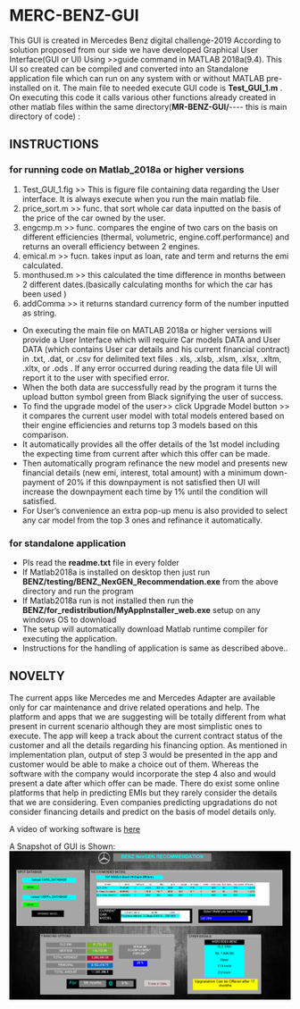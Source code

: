 # MERC-BENZ-GUI
This GUI is created in Mercedes Benz digital challenge-2019
According to solution proposed from our side we have developed Graphical User Interface(GUI or UI) Using >>guide command in MATLAB 2018a(9.4). This UI so created can be compiled and converted into an Standalone application file which can run on any system with or without  MATLAB pre-installed on it.
The main file to needed execute GUI code is  **Test_GUI_1.m** . On executing this code it calls various other functions already created in other matlab files within the same directory(**MR-BENZ-GUI/**---- this is main directory of code) :
## INSTRUCTIONS
### for running code on Matlab_2018a or higher versions
1.	Test_GUI_1.fig >> This is figure file containing data regarding the User interface. It is always execute when you run the main matlab file.
2.	price_sort.m >>  func.  that sort whole car data inputted on the basis of the price of the car owned by the user.
3.	engcmp.m >> func. compares the engine of two cars on the basis on different efficiencies (thermal, volumetric, engine.coff.performance) and returns an overall efficiency between 2 engines.
4.	emical.m >> fucn. takes input as loan, rate and term and returns the emi calculated.
5.	monthused.m >> this calculated the time difference in months between 2 different  dates.(basically calculating months for which the car has been used )
6.	addComma >> it returns standard currency form of the number inputted as string.

*	On executing the main file on MATLAB 2018a or higher versions will provide a User Interface which will require Car models DATA and User     DATA (which contains User car details and his current financial contract) in .txt, .dat, or .csv for delimited text files  . xls, .xlsb,   .xlsm, .xlsx, .xltm, .xltx, or .ods . If any error occurred during reading the data file UI will report it to the user with specified       error.
*	When the both data are successfully read by the program it turns the upload button symbol green from Black signifying the user of
  success.
*	To find the upgrade model of the user>> click Upgrade Model button >> it compares the current user model with total models entered based on their engine efficiencies and returns top 3 models based on this comparison.
*	It automatically provides all the offer details of the 1st model including the expecting time from current after which this offer can be made.
*	Then automatically program refinance the new model and presents new financial details (new emi, interest, total amount) with a minimum down-payment of 20% if this downpayment is not satisfied then UI will increase the downpayment each time by 1% until the condition will satisfied. 
*	For User’s convenience an extra pop-up menu is also provided to select any car model from the top 3 ones and refinance it automatically.  

### for standalone application
* Pls read the **readme.txt** file in every folder
* If Matlab2018a is installed on desktop then just run **BENZ/testing/BENZ_NexGEN_Recommendation.exe** from the above directory and run the program
* If Matlab2018a run is not installed then run the **BENZ/for_redistribution/MyAppInstaller_web.exe** setup on any windows OS to download 
* The setup will automatically download Matlab runtime compiler for executing the application.
* Instructions for the handling of application is same as described above.. 

## NOVELTY

The current apps like Mercedes me and Mercedes Adapter are available only for car maintenance and drive related operations and help. The platform and apps that we are suggesting will be totally different from what present in current scenario although they are most simplistic ones to execute. The app will keep a track about the current contract status of the customer and all the details regarding his financing option. As mentioned in implementation plan, output of step 3 would be presented in the app and customer would be able to make a choice out of them. Whereas the software with the company would incorporate the step 4 also and would present a date after which offer can be made. There do exist some online platforms that help in predicting EMIs but they rarely consider the details that we are considering. Even companies predicting upgradations do not consider financing details and predict on the basis of model details only.

A video of working software is [here](https://youtu.be/vPIFmcABCHw)

A Snapshot of GUI is Shown:
![](image/image.png)
